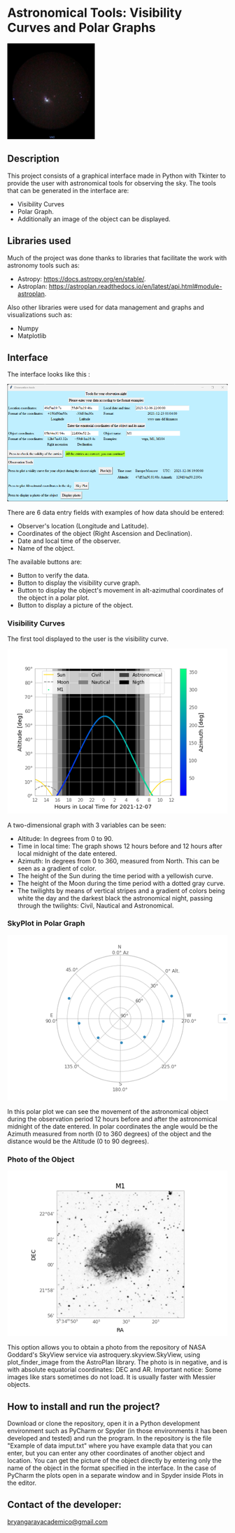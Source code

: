 # Astronomical Tools: Visibility Curves and Polar Graphs
<img src="assets/M45-Bryan-Garay.jpeg" width=200px>

## Description 
This project consists of a graphical interface made in Python with Tkinter to provide the user with astronomical tools for observing the sky. The tools that can be generated in the interface are: 
- Visibility Curves 
- Polar Graph. 
- Additionally an image of the object can be displayed.

## Libraries used
Much of the project was done thanks to libraries that facilitate the work with astronomy tools such as: 
- Astropy: https://docs.astropy.org/en/stable/.
- Astroplan: https://astroplan.readthedocs.io/en/latest/api.html#module-astroplan.

Also other libraries were used for data management and graphs and visualizations such as:
- Numpy
- Matplotlib

## Interface

The interface looks like this :

<img src="assets/Interface.png">

There are 6 data entry fields with examples of how data should be entered:
- Observer's location (Longitude and Latitude).
- Coordinates of the object (Right Ascension and Declination).
- Date and local time of the observer. 
- Name of the object. 

The available buttons are:
- Button to verify the data.
- Button to display the visibility curve graph.
- Button to display the object's movement in alt-azimuthal coordinates of the object in a polar plot.
- Button to display a picture of the object.

### Visibility Curves
The first tool displayed to the user is the visibility curve.
<p><img src="assets/M1-Visiblity-Curve.png"></p>

A two-dimensional graph with 3 variables can be seen: 
- Altitude: In degrees from 0 to 90. 
- Time in local time: The graph shows 12 hours before and 12 hours after local midnight of the date entered.
- Azimuth: In degrees from 0 to 360, measured from North. This can be seen as a gradient of color. 
- The height of the Sun during the time period with a yellowish curve. 
- The height of the Moon during the time period with a dotted gray curve. 
- The twilights by means of vertical stripes and a gradient of colors being white the day and the darkest black the astronomical night, passing through the twilights: Civil, Nautical and Astronomical.  

### SkyPlot in Polar Graph
<p><img src="assets/M1-Skyplot.png"></p>
In this polar plot we can see the movement of the astronomical object during the observation period 12 hours before and after the astronomical midnight of the date entered. In polar coordinates the angle would be the Azimuth measured from north (0 to 360 degrees) of the object and the distance would be the Altitude (0 to 90 degrees).

### Photo of the Object 
<p><img src="assets/M1-picture.png"></p>
This option allows you to obtain a photo from the repository of NASA Goddard's SkyView service via astroquery.skyview.SkyView, using plot_finder_image from the AstroPlan library. The photo is in negative, and is with absolute equatorial coordinates: DEC and AR. 
Important notice: Some images like stars sometimes do not load. It is usually faster with Messier objects. 

## How to install and run the project?
Download or clone the repository, open it in a Python development environment such as PyCharm or Spyder (in those environments it has been developed and tested) and run the program.
In the repository is the file "Example of data imput.txt" where you have example data that you can enter, but you can enter any other coordinates of another object and location. You can get the picture of the object directly by entering only the name of the object in the format specified in the interface. 
In the case of PyCharm the plots open in a separate window and in Spyder inside Plots in the editor. 

## Contact of the developer:
bryangarayacademico@gmail.com
